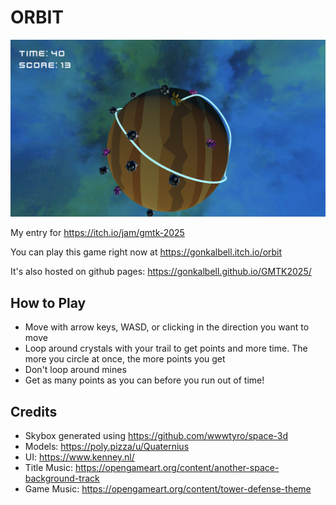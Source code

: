 # ORBIT

![Screenshot](docs/Screenshot.png)

My entry for https://itch.io/jam/gmtk-2025

You can play this game right now at https://gonkalbell.itch.io/orbit

It's also hosted on github pages: https://gonkalbell.github.io/GMTK2025/

## How to Play

- Move with arrow keys, WASD, or clicking in the direction you want to move
- Loop around crystals with your trail to get points and more time. The more you circle at once, the more points you get
- Don't loop around mines
- Get as many points as you can before you run out of time!

## Credits

- Skybox generated using https://github.com/wwwtyro/space-3d
- Models: https://poly.pizza/u/Quaternius
- UI: https://www.kenney.nl/
- Title Music: https://opengameart.org/content/another-space-background-track
- Game Music: https://opengameart.org/content/tower-defense-theme
